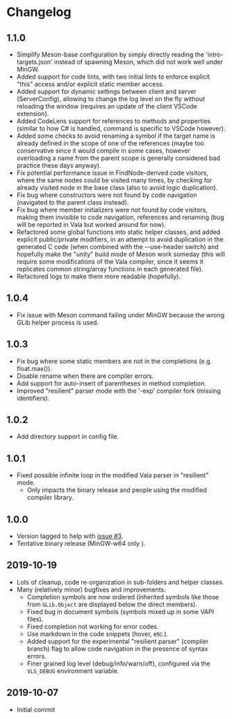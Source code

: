 # Changelog

## 1.1.0
- Simplify Meson-base configuration by simply directly reading the 'intro-targets.json' instead of spawning Meson, which did not work well under MinGW.
- Added support for code lints, with two initial lints to enforce explicit "this" access and/or explicit static member access.
- Added support for dynamic settings between client and server (ServerConfig), allowing to change the log level on the fly without reloading the window (requires an update of the client VSCode extension).
- Added CodeLens support for references to methods and properties (similar to how C# is handled, command is specific to VSCode however).
- Added some checks to avoid renaming a symbol if the target name is already defined in the scope of one of the references (maybe too conservative since it would compile in some cases, however overloading a name from the parent scope is generally considered bad practice these days anyway).
- Fix potential performance issue in FindNode-derived code visitors, where the same nodes could be visited many times, by checking for already visited node in the base class (also to avoid logic duplication).
- Fix bug where constructors were not found by code navigation (navigated to the parent class instead).
- Fix bug where member initializers were not found by code visitors, making them invisible to code navigation, references and renaming (bug will be reported in Vala but worked around for now).
- Refactored some global functions into static helper classes, and added explicit public/private modifiers, in an attempt to avoid duplication in the generated C code (when combined with the --use-header switch) and hopefully make the "unity" build mode of Meson work someday (this will require some modifications of the Vala compiler, since it seems it replicates common string/array functions in each generated file).
- Refactored logs to make them more readable (hopefully).

## 1.0.4
- Fix issue with Meson command failing under MinGW because the wrong GLib helper process is used.

## 1.0.3
- Fix bug where some static members are not in the completions (e.g. float.max()).
- Disable rename when there are compiler errors.
- Add support for auto-insert of parentheses in method completion.
- Improved "resilient" parser mode with the '-exp' compiler fork (missing identifiers).

## 1.0.2
- Add directory support in config file.

## 1.0.1
- Fixed possible infinite loop in the modified Vala parser in "resilient" mode.
  - Only impacts the binary release and people using the modified compiler library.

## 1.0.0
- Version tagged to help with [issue #3](https://github.com/philippejer/vala-language-server-alpha/issues/3).
- Tentative binary release (MinGW-w64 only ).

## 2019-10-19
- Lots of cleanup, code re-organization in sub-folders and helper classes.
- Many (relatively minor) bugfixes and improvements:
  - Completion symbols are now ordered (inherited symbols like those from `GLib.Object` are displayed below the direct members).
  - Fixed bug in document symbols (symbols mixed up in some VAPI files).
  - Fixed completion not working for error codes.
  - Use markdown in the code snippets (hover, etc.).
  - Added support for the experimental "resilient parser" (compiler branch) flag to allow code navigation in the presence of syntax errors.  
  - Finer grained log level (debug/info/warn/off), configured via the `VLS_DEBUG` environment variable.

## 2019-10-07
- Initial commit
